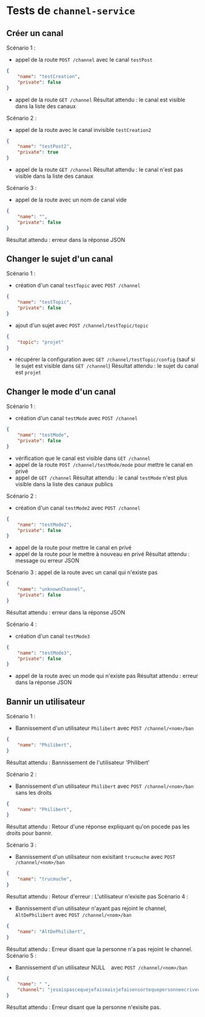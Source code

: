 # Tests de `channel-service`

## Créer un canal

Scénario 1 : 
- appel de la route `POST /channel` avec le canal `testPost`
```json
{
    "name": "testCreation",
    "private": false
}
```
- appel de la route `GET /channel`
Résultat attendu : le canal est visible dans la liste des canaux

Scénario 2 : 
- appel de la route avec le canal invisible `testCreation2`
```json
{
    "name": "testPost2",
    "private": true
}
```
- appel de la route `GET /channel`
Résultat attendu : le canal n'est pas visible dans la liste des canaux

Scénario 3 : 
- appel de la route avec un nom de canal vide
```json
{
    "name": "",
    "private": false
}
```
Résultat attendu : erreur dans la réponse JSON


## Changer le sujet d'un canal

Scénario 1 :
- création d'un canal `testTopic` avec `POST /channel`
```json
{
    "name": "testTopic",
    "private": false
}
```
- ajout d'un sujet avec `POST /channel/testTopic/topic`
```json
{
    "topic": "projet"
}
```
- récupérer la configuration avec `GET /channel/testTopic/config` (sauf si le sujet est visible dans `GET /channel`)
Résultat attendu : le sujet du canal est `projet`


## Changer le mode d'un canal

Scénario 1 :
- création d'un canal `testMode` avec `POST /channel`
```json
{
    "name": "testMode",
    "private": false
}
```
- vérification que le canal est visible dans `GET /channel`
- appel de la route `POST /channel/testMode/mode` pour mettre le canal en privé
- appel de `GET /channel`
Résultat attendu : le canal `testMode` n'est plus visible dans la liste des canaux publics

Scénario 2 :
- création d'un canal `testMode2` avec `POST /channel`
```json
{
    "name": "testMode2",
    "private": false
}
```
- appel de la route pour mettre le canal en privé
- appel de la route pour le mettre à nouveau en privé
Résultat attendu : message ou erreur JSON

Scénario 3 : appel de la route avec un canal qui n'existe pas
```json
{
    "name": "unknownChannel",
    "private": false
}
```
Résultat attendu : erreur dans la réponse JSON

Scénario 4 :
- création d'un canal `testMode3`
```json
{
    "name": "testMode3",
    "private": false
}
```
- appel de la route avec un mode qui n'existe pas
Résultat attendu : erreur dans la réponse JSON

## Bannir un utilisateur

Scénario 1 :
- Bannissement d'un utilisateur `Philibert` avec `POST /channel/<nom>/ban`
```json
{
    "name": "Philibert",
}
```
Résultat attendu : Bannissement de l'utilisateur 'Philibert'

Scénario 2 :
- Bannissement d'un utilisateur `Philibert` avec `POST /channel/<nom>/ban` sans les droits
```json
{
    "name": "Philibert",
}
```
Résultat attendu : Retour d'une réponse expliquant qu'on pocede pas les droits pour bannir.

Scénario 3 :
- Bannissement d'un utilisateur non exisitant `trucmuche` avec `POST /channel/<nom>/ban`
```json
{
    "name": "trucmuche",
}
```
Resultat attendu : Retour d'erreur : L'utilisateur n'exisite pas
Scénario 4 :
- Bannissement d'un utilisateur n'ayant pas rejoint le channel, `AltDePhilibert` avec `POST /channel/<nom>/ban`
```json
{
    "name": "AltDePhilibert",
}
```
Résultat attendu : Erreur disant que la personne n'a pas rejoint le channel.
Scénario 5 :
- Bannissement d'un utilisateur NULL ` ` avec `POST /channel/<nom>/ban`
```json
{
    "name": " ",
    "channel": "jesaispascequejefaismaisjefaisensortequepersonneecriveca"
}
```
Résultat attendu : Erreur disant que la personne n'exisite pas.